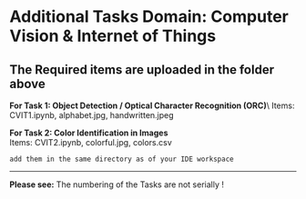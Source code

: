 # Additional Tasks Domain: Computer Vision & Internet of Things

**The Required items are uploaded in the folder above**
---

**For Task 1: Object Detection / Optical Character Recognition (ORC)**\ 
Items: CVIT1.ipynb, alphabet.jpg, handwritten.jpeg

**For Task 2: Color Identification in Images**\
Items: CVIT2.ipynb, colorful.jpg, colors.csv
```
add them in the same directory as of your IDE workspace
```

---
**Please see:** The numbering of the Tasks are not serially !

